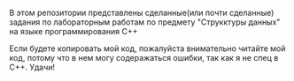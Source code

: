 В этом репозитории представлены сделанные(или почти сделанные) задания по лабораторным работам по предмету "Струкктуры данных" на языке программирования C++

Если будете копировать мой код, пожалуйста внимательно читайте мой код, потому что в нем могу содеражаться ошибки, так как я не спец в C++. 
Удачи!

